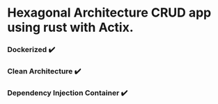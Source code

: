 # Hexagonal Architecture CRUD app using rust with Actix.

### Dockerized ✔️
### Clean Architecture ✔️
### Dependency Injection Container ✔️
